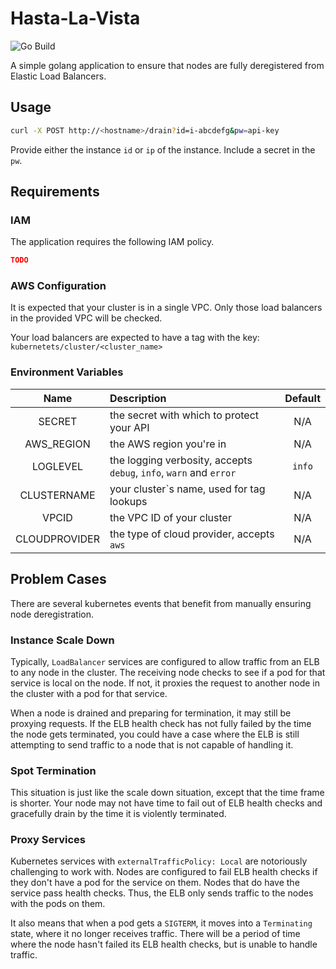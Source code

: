# Hasta-La-Vista
![Go Build](https://github.com/BrianKopp/hasta-la-vista/workflows/Go/badge.svg)

A simple golang application to ensure that nodes are fully deregistered
from Elastic Load Balancers.

## Usage

```bash
curl -X POST http://<hostname>/drain?id=i-abcdefg&pw=api-key
```

Provide either the instance `id` or `ip` of the instance.
Include a secret in the `pw`.

## Requirements

### IAM

The application requires the following IAM policy.

```json
TODO
```

### AWS Configuration

It is expected that your cluster is in a single VPC.
Only those load balancers in the provided VPC will be checked.

Your load balancers are expected to have a tag
with the key: `kubernetets/cluster/<cluster_name>`

### Environment Variables

| Name | Description | Default |
|:----:|:----------- |:-------:|
| SECRET | the secret with which to protect your API | N/A |
| AWS_REGION | the AWS region you're in | N/A |
| LOGLEVEL | the logging verbosity, accepts `debug`, `info`, `warn` and `error` | `info` |
| CLUSTERNAME | your cluster`s name, used for tag lookups | N/A |
| VPCID | the VPC ID of your cluster | N/A |
| CLOUDPROVIDER | the type of cloud provider, accepts `aws` | N/A |

## Problem Cases

There are several kubernetes events that benefit from manually
ensuring node deregistration.

### Instance Scale Down

Typically, `LoadBalancer` services are configured to
allow traffic from an ELB to any node in the cluster.
The receiving node checks to see if a pod for that service
is local on the node. If not, it proxies the request to
another node in the cluster with a pod for that service.

When a node is drained and preparing for termination,
it may still be proxying requests. If the ELB health
check has not fully failed by the time the node
gets terminated, you could have a case where the
ELB is still attempting to send traffic to a node that is
not capable of handling it.

### Spot Termination

This situation is just like the scale down situation,
except that the time frame is shorter. Your node
may not have time to fail out of ELB health checks
and gracefully drain by the time it is violently terminated.

### Proxy Services

Kubernetes services with `externalTrafficPolicy: Local`
are notoriously challenging to work with. Nodes are
configured to fail ELB health checks if they don't
have a pod for the service on them. Nodes that do
have the service pass health checks. Thus, the ELB
only sends traffic to the nodes with the pods on them.

It also means that when a pod gets a `SIGTERM`,
it moves into a `Terminating` state, where it no longer
receives traffic. There will be a period of time where the
node hasn't failed its ELB health checks, but is unable
to handle traffic.

